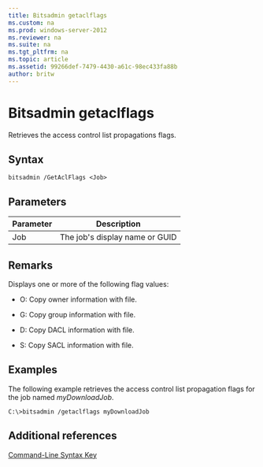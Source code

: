 ```yaml
---
title: Bitsadmin getaclflags
ms.custom: na
ms.prod: windows-server-2012
ms.reviewer: na
ms.suite: na
ms.tgt_pltfrm: na
ms.topic: article
ms.assetid: 99266def-7479-4430-a61c-98ec433fa88b
author: britw
---
```

# Bitsadmin getaclflags
Retrieves the access control list propagations flags.  
  
## Syntax  
  
```  
bitsadmin /GetAclFlags <Job>  
```  
  
## Parameters  
  
|Parameter|Description|  
|-------------|---------------|  
|Job|The job's display name or GUID|  
  
## Remarks  
Displays one or more of the following flag values:  
  
-   O: Copy owner information with file.  
  
-   G: Copy group information with file.  
  
-   D: Copy DACL information with file.  
  
-   S: Copy SACL information with file.  
  
## <a name="BKMK_examples"></a>Examples  
The following example retrieves the access control list propagation flags for the job named *myDownloadJob*.  
  
```  
C:\>bitsadmin /getaclflags myDownloadJob  
```  
  
## Additional references  
[Command-Line Syntax Key](../Topic/Command-Line-Syntax-Key.md)  
  
